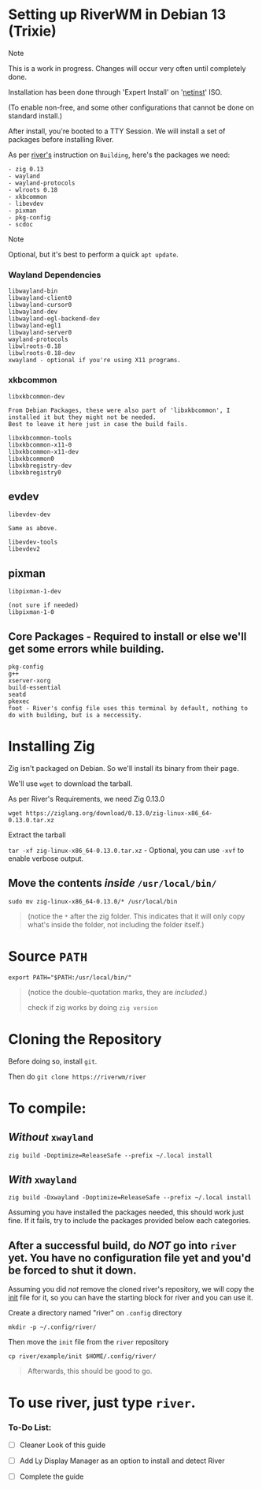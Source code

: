 # Setting up RiverWM in Debian 13 (Trixie)

> [!NOTE]
> This is a work in progress. Changes will occur very often until completely done.
> 
> Installation has been done through 'Expert Install' on '[netinst](https://cdimage.debian.org/debian-cd/current/amd64/iso-cd/debian-13.1.0-amd64-netinst.iso)' ISO.

(To enable non-free, and some other configurations that cannot be done on standard install.)

After install, you're booted to a TTY Session. We will install a set of packages before installing River.

As per [river's](https://github.com/riverwm/river) instruction on `Building`, here's the packages we need:
```
- zig 0.13
- wayland
- wayland-protocols
- wlroots 0.18
- xkbcommon
- libevdev
- pixman
- pkg-config
- scdoc
```

> [!NOTE]
> Optional, but it's best to perform a quick `apt update`.

### Wayland Dependencies
```
libwayland-bin
libwayland-client0
libwayland-cursor0
libwayland-dev
libwayland-egl-backend-dev
libwayland-egl1
libwayland-server0
wayland-protocols
libwlroots-0.18
libwlroots-0.18-dev
xwayland - optional if you're using X11 programs.
```

### xkbcommon
```
libxkbcommon-dev

From Debian Packages, these were also part of 'libxkbcommon', I installed it but they might not be needed.
Best to leave it here just in case the build fails.

libxkbcommon-tools
libxkbcommon-x11-0
libxkbcommon-x11-dev
libxkbcommon0
libxkbregistry-dev
libxkbregistry0
```

## evdev
```
libevdev-dev

Same as above.

libevdev-tools
libevdev2
```

## pixman
```
libpixman-1-dev

(not sure if needed)
libpixman-1-0
```

## Core Packages - Required to install or else we'll get some errors while building.
```
pkg-config
g++ 
xserver-xorg
build-essential
seatd
pkexec
foot - River's config file uses this terminal by default, nothing to do with building, but is a neccessity.
```

# Installing Zig

Zig isn't packaged on Debian. So we'll install its binary from their page.

We'll use `wget` to download the tarball.

As per River's Requirements, we need Zig 0.13.0

`wget https://ziglang.org/download/0.13.0/zig-linux-x86_64-0.13.0.tar.xz`

Extract the tarball

`tar -xf zig-linux-x86_64-0.13.0.tar.xz` - Optional, you can use `-xvf` to enable verbose output.

## Move the contents *inside* `/usr/local/bin/`

`sudo mv zig-linux-x86_64-0.13.0/* /usr/local/bin` 

> (notice the `*` after the zig folder. This indicates that it will only copy what's inside the folder, not including the folder itself.)

# Source `PATH` 
`export PATH="$PATH:/usr/local/bin/"`

> (notice the double-quotation marks, they are *included*.)
> 
> check if zig works by doing `zig version`

# Cloning the Repository

Before doing so, install `git`.

Then do `git clone https://riverwm/river`

# To compile:

## *Without* `xwayland`

`zig build -Doptimize=ReleaseSafe --prefix ~/.local install`

## *With* `xwayland`

`zig build -Dxwayland -Doptimize=ReleaseSafe --prefix ~/.local install`

Assuming you have installed the packages needed, this should work just fine. If it fails, try to include the packages provided below each categories.

## After a successful build, do ***NOT*** go into `river` yet. You have no configuration file yet and you'd be forced to shut it down.

Assuming you did *not* remove the cloned river's repository, we will copy the [init](https://github.com/riverwm/river/blob/master/example/init) file for it, so you can have the starting block for river and you can use it.

Create a directory named "river" on `.config` directory

`mkdir -p ~/.config/river/`

Then move the `init` file from the `river` repository

`cp river/example/init $HOME/.config/river/`

> Afterwards, this should be good to go.
>

# To use river, just type `river`.

### To-Do List:
- [ ] Cleaner Look of this guide
- [ ] Add Ly Display Manager as an option to install and detect River
- [ ] Complete the guide


